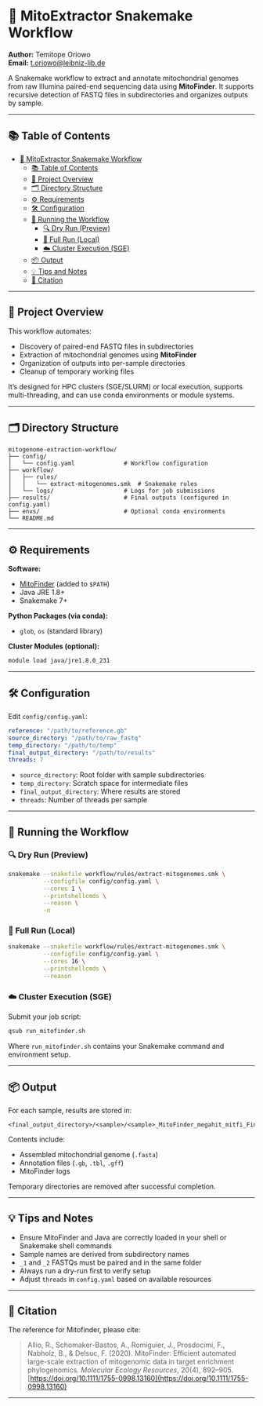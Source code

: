 # 🧬 MitoExtractor Snakemake Workflow

**Author:** Temitope Oriowo  
**Email:** t.oriowo@leibniz-lib.de  

A Snakemake workflow to extract and annotate mitochondrial genomes from raw Illumina paired-end sequencing data using **MitoFinder**. It supports recursive detection of FASTQ files in subdirectories and organizes outputs by sample.

---

## 📚 Table of Contents

- [🧬 MitoExtractor Snakemake Workflow](#-mitoextractor-snakemake-workflow)
  - [📚 Table of Contents](#-table-of-contents)
  - [🚀 Project Overview](#-project-overview)
  - [🗂️ Directory Structure](#️-directory-structure)
  - [⚙️ Requirements](#️-requirements)
  - [🛠️ Configuration](#️-configuration)
  - [🧪 Running the Workflow](#-running-the-workflow)
    - [🔍 Dry Run (Preview)](#-dry-run-preview)
    - [🚀 Full Run (Local)](#-full-run-local)
    - [☁️ Cluster Execution (SGE)](#️-cluster-execution-sge)
  - [📦 Output](#-output)
  - [💡 Tips and Notes](#-tips-and-notes)
  - [📖 Citation](#-citation)

---

## 🚀 Project Overview

This workflow automates:

- Discovery of paired-end FASTQ files in subdirectories  
- Extraction of mitochondrial genomes using **MitoFinder**  
- Organization of outputs into per-sample directories  
- Cleanup of temporary working files  

It’s designed for HPC clusters (SGE/SLURM) or local execution, supports multi-threading, and can use conda environments or module systems.

---

## 🗂️ Directory Structure

```
mitogenome-extraction-workflow/
├── config/
│   └── config.yaml              # Workflow configuration
├── workflow/
│   ├── rules/
│   │   └── extract-mitogenomes.smk  # Snakemake rules
│   └── logs/                    # Logs for job submissions
├── results/                     # Final outputs (configured in config.yaml)
├── envs/                        # Optional conda environments
└── README.md
```

---

## ⚙️ Requirements

**Software:**

- [MitoFinder](https://github.com/RemiAllio/MitoFinder) (added to `$PATH`)  
- Java JRE 1.8+  
- Snakemake 7+

**Python Packages (via conda):**

- `glob`, `os` (standard library)

**Cluster Modules (optional):**

```bash
module load java/jre1.8.0_231
```

---

## 🛠️ Configuration

Edit `config/config.yaml`:

```yaml
reference: "/path/to/reference.gb"
source_directory: "/path/to/raw_fastq"
temp_directory: "/path/to/temp"
final_output_directory: "/path/to/results"
threads: 7
```

- `source_directory`: Root folder with sample subdirectories  
- `temp_directory`: Scratch space for intermediate files  
- `final_output_directory`: Where results are stored  
- `threads`: Number of threads per sample

---

## 🧪 Running the Workflow

### 🔍 Dry Run (Preview)

```bash
snakemake --snakefile workflow/rules/extract-mitogenomes.smk \
          --configfile config/config.yaml \
          --cores 1 \
          --printshellcmds \
          --reason \
          -n
```

### 🚀 Full Run (Local)

```bash
snakemake --snakefile workflow/rules/extract-mitogenomes.smk \
          --configfile config/config.yaml \
          --cores 16 \
          --printshellcmds \
          --reason
```

### ☁️ Cluster Execution (SGE)

Submit your job script:

```bash
qsub run_mitofinder.sh
```

Where `run_mitofinder.sh` contains your Snakemake command and environment setup.

---

## 📦 Output

For each sample, results are stored in:

```
<final_output_directory>/<sample>/<sample>_MitoFinder_megahit_mitfi_Final_Results/
```

Contents include:

- Assembled mitochondrial genome (`.fasta`)  
- Annotation files (`.gb`, `.tbl`, `.gff`)  
- MitoFinder logs  

Temporary directories are removed after successful completion.

---

## 💡 Tips and Notes

- Ensure MitoFinder and Java are correctly loaded in your shell or Snakemake shell commands  
- Sample names are derived from subdirectory names  
- `_1` and `_2` FASTQs must be paired and in the same folder  
- Always run a dry-run first to verify setup  
- Adjust `threads` in `config.yaml` based on available resources

---

## 📖 Citation

The reference for Mitofinder, please cite:

> Allio, R., Schomaker-Bastos, A., Romiguier, J., Prosdocimi, F., Nabholz, B., & Delsuc, F. (2020). MitoFinder: Efficient automated large-scale extraction of mitogenomic data in target enrichment phylogenomics. *Molecular Ecology Resources*, 20(4), 892–905.  
> [https://doi.org/10.1111/1755-0998.13160](https://doi.org/10.1111/1755-0998.13160)

---
